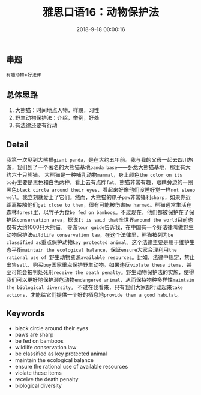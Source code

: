 ﻿---
title: 雅思口语16：动物保护法
date: 2018-9-18  00:00:16
tags: 
- 雅思
categories: 
- 雅思

---
## 串题
`有趣动物`+`好法律`

## 总体思路

 1. 大熊猫：时间地点人物，样貌，习性
 2. 野生动物保护法：介绍，举例，好处
 3. 有法律还要有行动

## Detail

我第一次见到大熊猫`giant panda`，是在大约五年前。我与我的父母一起去四川旅游，我们到了一个著名的大熊猫基地`panda base`——卧龙大熊猫基地，那里有大约六十只熊猫。
大熊猫是一种哺乳动物`mammal`，身上颜色`the color on its body`主要是黑色和白色两种，看上去有点胖`fat`。熊猫非常有趣，眼睛旁边的一圈黑色`black circle around their eyes`，看起来好像他们没睡好觉一样`not sleep well`。我立刻就爱上了它们。然而，大熊猫的爪子`paw`非常锋利`sharp`，如果你近距离接触他们`get close to them`，很有可能被伤害`be harmed`。熊猫通常生活在森林`forest`里，以竹子为食`be fed on bamboos`。不过现在，他们都被保护在了保护区`conservation area`，据说`It is said that`全世界`around the world`目前也仅有大约1000只大熊猫。
导游`tour guide`告诉我，在中国有一个好法律叫做野生动物保护法`wildlife conservation law`，在这个法律里，熊猫被列为`be classified as`重点保护动物`key protected animal`。这个法律主要是用于维护生态平衡`maintain the ecological balance`，保证`ensure`大家合理利用`the rational use of `野生动物资源`available resources`。比如，法律中规定，禁止出售`sell`、购买`buy`国家重点保护野生动物。如果违反`violate these items`，甚至可能会被判处死刑`receive the death penalty`。野生动物保护法的实施，使得我们可以更好地保护濒危动物`endangered animal`，从而保持物种多样性`maintain the biological diversity`。
不过在我看来，只有我们大家都行动起来`take actions`，才能给它们提供一个好的栖息地`provide them a good habitat`。

## Keywords

 - black circle around their eyes
 - paws are sharp
 - be fed on bamboos
 - wildlife conservation law
 - be classified as key protected animal
 - maintain the ecological balance
 - ensure the rational use of available resources
 - violate these items
 - receive the death penalty
 - biological diversity